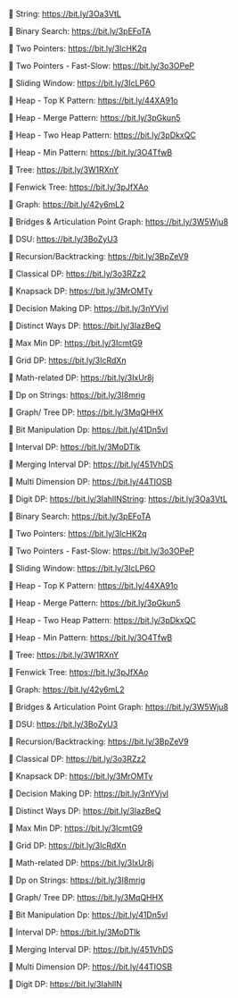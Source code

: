 📍 String: https://bit.ly/3Oa3VtL

📍 Binary Search: https://bit.ly/3pEFoTA

📍 Two Pointers: https://bit.ly/3IcHK2q

📍 Two Pointers - Fast-Slow: https://bit.ly/3o3OPeP

📍 Sliding Window: https://bit.ly/3IcLP6O

📍 Heap - Top K Pattern: https://bit.ly/44XA91o

📍 Heap - Merge Pattern: https://bit.ly/3pGkun5

📍 Heap - Two Heap Pattern: https://bit.ly/3pDkxQC

📍 Heap - Min Pattern: https://bit.ly/3O4TfwB

📍 Tree: https://bit.ly/3W1RXnY

📍 Fenwick Tree: https://bit.ly/3pJfXAo

📍 Graph: https://bit.ly/42y6mL2

📍 Bridges & Articulation Point Graph: https://bit.ly/3W5Wju8

📍 DSU: https://bit.ly/3BoZyU3

📍 Recursion/Backtracking: https://bit.ly/3BpZeV9

📍 Classical DP: https://bit.ly/3o3RZz2

📍 Knapsack DP: https://bit.ly/3MrOMTy

📍 Decision Making DP: https://bit.ly/3nYVjvl

📍 Distinct Ways DP: https://bit.ly/3IazBeQ

📍 Max Min DP: https://bit.ly/3IcmtG9

📍 Grid DP: https://bit.ly/3IcRdXn

📍 Math-related DP: https://bit.ly/3IxUr8j

📍 Dp on Strings: https://bit.ly/3I8mrig

📍 Graph/ Tree DP: https://bit.ly/3MqQHHX

📍 Bit Manipulation Dp: https://bit.ly/41Dn5vl

📍 Interval DP: https://bit.ly/3MoDTlk

📍 Merging Interval DP: https://bit.ly/451VhDS

📍 Multi Dimension DP: https://bit.ly/44TIOSB

📍 Digit DP: https://bit.ly/3IahllNString: https://bit.ly/3Oa3VtL

📍 Binary Search: https://bit.ly/3pEFoTA

📍 Two Pointers: https://bit.ly/3IcHK2q

📍 Two Pointers - Fast-Slow: https://bit.ly/3o3OPeP

📍 Sliding Window: https://bit.ly/3IcLP6O

📍 Heap - Top K Pattern: https://bit.ly/44XA91o

📍 Heap - Merge Pattern: https://bit.ly/3pGkun5

📍 Heap - Two Heap Pattern: https://bit.ly/3pDkxQC

📍 Heap - Min Pattern: https://bit.ly/3O4TfwB

📍 Tree: https://bit.ly/3W1RXnY

📍 Fenwick Tree: https://bit.ly/3pJfXAo

📍 Graph: https://bit.ly/42y6mL2

📍 Bridges & Articulation Point Graph: https://bit.ly/3W5Wju8

📍 DSU: https://bit.ly/3BoZyU3

📍 Recursion/Backtracking: https://bit.ly/3BpZeV9

📍 Classical DP: https://bit.ly/3o3RZz2

📍 Knapsack DP: https://bit.ly/3MrOMTy

📍 Decision Making DP: https://bit.ly/3nYVjvl

📍 Distinct Ways DP: https://bit.ly/3IazBeQ

📍 Max Min DP: https://bit.ly/3IcmtG9

📍 Grid DP: https://bit.ly/3IcRdXn

📍 Math-related DP: https://bit.ly/3IxUr8j

📍 Dp on Strings: https://bit.ly/3I8mrig

📍 Graph/ Tree DP: https://bit.ly/3MqQHHX

📍 Bit Manipulation Dp: https://bit.ly/41Dn5vl

📍 Interval DP: https://bit.ly/3MoDTlk

📍 Merging Interval DP: https://bit.ly/451VhDS

📍 Multi Dimension DP: https://bit.ly/44TIOSB

📍 Digit DP: https://bit.ly/3IahllN
